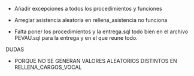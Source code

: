 - Añadir excepciones a todos los procedimientos y funciones
- Arreglar asistencia aleatoria en rellena_asistencia no funciona

- Falta poner los procedimientos y la entrega.sql todo bien en el archivo PEVAU.sql para la entrega y en el que reune todo.



DUDAS

- PORQUE NO SE GENERAN VALORES ALEATORIOS DISTINTOS EN RELLENA_CARGOS_VOCAL